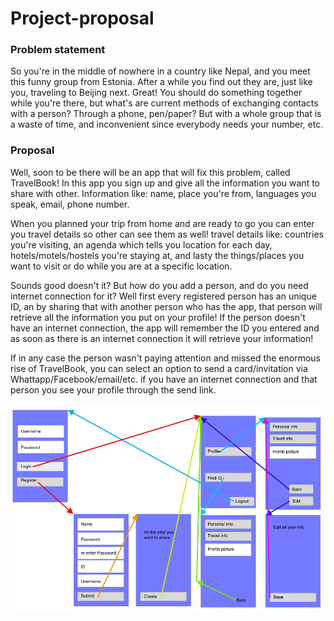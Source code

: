 # Project-proposal
### Problem statement
So you're in the middle of nowhere in a country like Nepal, and you meet this funny group from Estonia. After a while you find out they are, just like you, traveling to Beijing next. Great! You should do something together while you're there, but what's are current methods of exchanging contacts with a person? Through a phone, pen/paper? But with a whole group that is a waste of time, and inconvenient since everybody needs your number, etc.
### Proposal
Well, soon to be there will be an app that will fix this problem, called TravelBook! In this app you sign up and give all the information you want to share with other. Information like: name, place you're from, languages you speak, email, phone number. 

When you planned your trip from home and are ready to go you can enter you travel details so other can see them as well! travel details like: countries you're visiting, an agenda which tells you location for each day, hotels/motels/hostels you're staying at, and lasty the things/places you want to visit or do while you are at a specific location.

Sounds good doesn't it? But how do you add a person, and do you need internet connection for it? Well first every registered person has an unique ID, an by sharing that with another person who has the app, that person will retrieve all the information you put on your profile! If the person doesn't have an internet connection, the app will remember the ID you entered and as soon as there is an internet connection it will retrieve your information!

If in any case the person wasn't paying attention and missed the enormous rise of TravelBook, you can select an option to send a card/invitation via Whattapp/Facebook/email/etc. if you have an internet connection and that person you see your profile through the send link.

![afbeelding van app](screen.png)
